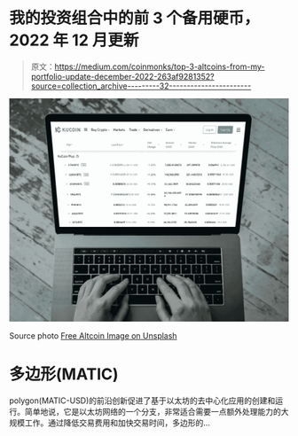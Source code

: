 # 我的投资组合中的前 3 个备用硬币，2022 年 12 月更新

> 原文：<https://medium.com/coinmonks/top-3-altcoins-from-my-portfolio-update-december-2022-263af9281352?source=collection_archive---------32----------------------->

![](img/a29907f8444eaf41d141d3b69181b79c.png)

Source photo [Free Altcoin Image on Unsplash](https://unsplash.com/photos/WSMjEVDJOVY)

# 多边形(MATIC)

polygon(MATIC-USD)的前沿创新促进了基于以太坊的去中心化应用的创建和运行。简单地说，它是以太坊网络的一个分支，非常适合需要一点额外处理能力的大规模工作。通过降低交易费用和加快交易时间，多边形的…